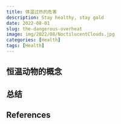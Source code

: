 ```yaml
---
title: 体温过热的危害
description: Stay healthy, stay gold
date: 2022-08-01
slug: the-dangerous-overheat
image: img/2022/08/NoctilucentClouds.jpg
categories: [Health]
tags: [Health]
---
```


## 恒温动物的概念

## 总结

## References
